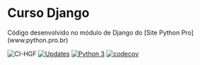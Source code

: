 <h1>Curso Django</h1>
Código desenvolvido no módulo de Django do [Site Python Pro](www.python.pro.br)

![CI-HGF](https://github.com/hgf777-br/curso_django/actions/workflows/CI-HGF.yml/badge.svg)
[![Updates](https://pyup.io/repos/github/hgf777-br/curso_django/shield.svg)](https://pyup.io/repos/github/hgf777-br/curso_django/)
[![Python 3](https://pyup.io/repos/github/hgf777-br/curso_django/python-3-shield.svg)](https://pyup.io/repos/github/hgf777-br/curso_django/)
[![codecov](https://codecov.io/gh/hgf777-br/curso_django/branch/master/graph/badge.svg?token=4XTT0RI5SW)](https://codecov.io/gh/hgf777-br/curso_django)


